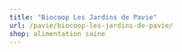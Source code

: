 ```yaml
---
title: "Biocoop Les Jardins de Pavie"
url: /pavie/biocoop-les-jardins-de-pavie/
shop: alimentation saine
---
```


